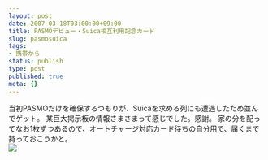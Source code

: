```yaml
---
layout: post
date: 2007-03-18T03:00:00+09:00
title: PASMOデビュー・Suica相互利用記念カード
slug: pasmosuica
tags:
- 携帯から
status: publish
type: post
published: true
meta: {}
---
```

<div class="caption">当初PASMOだけを確保するつもりが、Suicaを求める列にも遭遇したため並んでゲット。
某巨大掲示板の情報さまさまって感じでした。感謝。
家の分を配ってなお1枚ずつあるので、オートチャージ対応カード待ちの自分用で、届くまで持っておこうかと。
<!--
もし欲しい方がいたら教えてください(マイミクやリアル面識のある方限定)。
-->
</div>
<div class="photo"><img src="http://wo.skr.jp/images/uploads/blog-photo-1174214067.05-0.jpg" /></div>
